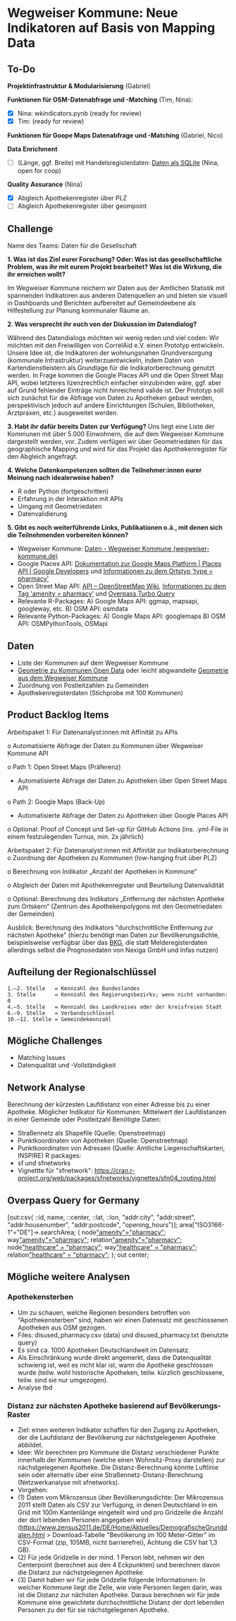 # Wegweiser Kommune: Neue Indikatoren auf Basis von Mapping Data

## To-Do

**Projektinfrastruktur & Modularisierung** (Gabriel)

**Funktionen für OSM-Datenabfrage und -Matching** (Tim, Nina):
- [X] Nina: wkindicators.pynb (ready for review)
- [X] Tim: (ready for review)
      
**Funktionen für Goope Maps Datenabfrage und -Matching** (Gabriel, Nico)

**Data Enrichment** 
- [ ] (Länge, ggf. Breite) mit Handelsregisterdaten: [Daten als SQLite](https://daten.offeneregister.de/openregister.db.gz) (Nina, open for coop)

**Quality Assurance** (Nina)
- [X] Abgleich Apothekenregister über PLZ
- [ ] Abgleich Apothekenregister über geompoint
      
## Challenge
Name des Teams: Daten für die Gesellschaft

**1.	Was ist das Ziel eurer Forschung? Oder: Was ist das gesellschaftliche Problem, was ihr mit eurem Projekt bearbeitet? Was ist die Wirkung, die ihr erreichen wollt?**

Im Wegweiser Kommune reichern wir Daten aus der Amtlichen Statistik mit spannenden Indikatoren aus anderen Datenquellen an und bieten sie visuell in Dashboards und Berichten aufbereitet auf Gemeindeebene als Hilfestellung zur Planung kommunaler Räume an.
 
**2.	Was versprecht ihr euch von der Diskussion im Datendialog?**

Während des Datendialogs möchten wir wenig reden und viel coden: Wir möchten mit den Freiwilligen von CorrelAid e.V. einen Prototyp entwickeln. Unsere Idee ist, die Indikatoren der wohnungsnahen Grundversorgung (kommunale Infrastruktur) weiterzuentwickeln, indem Daten von Kartendienstleistern als Grundlage für die Indikatorberechnung genutzt werden. In Frage kommen die Google Places API und die Open Street Map API, wobei letzteres lizenzrechtlich einfacher einzubinden wäre, ggf. aber auf Grund fehlender Einträge nicht hinreichend valide ist. Der Prototyp soll sich zunächst für die Abfrage von Daten zu Apotheken gebaut werden, perspektivisch jedoch auf andere Einrichtungen (Schulen, Bibliotheken, Arztpraxen, etc.) ausgeweitet werden.  

**3.	Habt ihr dafür bereits Daten zur Verfügung?**
Uns liegt eine Liste der Kommunen mit über 5.000 Einwohnern, die auf dem Wegweiser Kommune dargestellt werden, vor. Zudem verfügen wir über Geometriedaten für das geographische Mapping und wird für das Projekt das Apothekenregister für den Abgleich angefragt.

**4.	Welche Datenkompetenzen sollten die Teilnehmer:innen eurer Meinung nach idealerweise haben?**

-	R oder Python (fortgeschritten)
-	Erfahrung in der Interaktion mit APIs
-	Umgang mit Geometriedaten
-	Datenvalidierung

**5.	Gibt es noch weiterführende Links, Publikationen o.ä., mit denen sich die Teilnehmenden vorbereiten können?**
-	Wegweiser Kommune: [Daten - Wegweiser Kommune (wegweiser-kommune.de)](https://www.wegweiser-kommune.de/daten/wohnungsnahe-grundversorgung-apotheke+gemeinden-und-staedte+2017+tabelle)
-	Google Places API: [Dokumentation zur Google Maps Platform  |  Places API  |  Google Developers](https://developers.google.com/maps/documentation/places/web-service?hl=de) und [Informationen zu dem Ortstyp 'type = pharmacy'](https://developers.google.com/maps/documentation/places/web-service/supported_types?hl=de)
-	Open Street Map API: [API – OpenStreetMap Wiki](https://wiki.openstreetmap.org/wiki/API), [Informationen zu dem Tag 'amenity = pharmacy'](https://wiki.openstreetmap.org/wiki/Tag:amenity%3Dpharmacy) und [Overpass Turbo Query](https://overpass-turbo.eu/s/1uGP)
-	Relevante R-Packages: A) Google Maps API: ggmap, mapsapi, googleway, etc. B) OSM API: osmdata
-	Relevante Python-Packages: A) Google Maps API: googlemaps B) OSM API: OSMPythonTools, OSMapi

## Daten
- Liste der Kommunen auf dem Wegweiser Kommune
- [Geometrie zu Kommunen Open Data](https://opendata-esri-de.opendata.arcgis.com/datasets/esri-de-content::vg250-gemeindegrenzen/about) oder leicht abgwandelte [Geometrie aus dem Wegweiser Kommune ](https://petstore.swagger.io/?url=https://www.wegweiser-kommune.de/openapi#/default/get_rest_map_data__friendlyUrl_)
- Zuordnung von Postleitzahlen zu Gemeinden
- Apothekenregisterdaten (Stichprobe mit 100 Kommunen)

## Product Backlog Items
Arbeitspaket 1: Für Datenanalyst:innen mit Affinität zu APIs

o	Automatisierte Abfrage der Daten zu Kommunen über Wegweiser Kommune API

o	Path 1: Open Street Maps (Präferenz)
 - Automatisierte Abfrage der Daten zu Apotheken über Open Street Maps API
 
o	Path 2: Google Maps (Back-Up)
 - Automatisierte Abfrage der Daten zu Apotheken über Google Places API 
 
o	Optional: Proof of Concept und Set-up für GitHub Actions (ins. .yml-File in einem festzulegenden Turnus, min. 2x jährlich)

Arbeitspaket 2: Für Datenanalyst:innen mit Affinität zur Indikatorberechnung 
o	Zuordnung der Apotheken zu Kommunen (low-hanging fruit über PLZ)

o	Berechnung von Indikator „Anzahl der Apotheken in Kommune“

o	Abgleich der Daten mit Apothekenregister und Beurteilung Datenvalidität

o	Optional: Berechnung des Indikators „Entfernung der nächsten Apotheke zum Ortskern“ (Zentrum des Apothekenpolygons mit den Geometriedaten der Gemeinden)

Ausblick: Berechnung des Indikators "durchschnittliche Entfernung zur nächsten Apotheke" (hierzu benötigt man Daten zur Bevölkerungsdichte, beispielsweise verfügbar über das [BKG](https://mis.bkg.bund.de/trefferanzeige?docuuid=02B4A03F-A187-484E-B6B6-7C0FF1BC7270), die statt Melderegisterdaten allerdings selbst die Prognosedaten von Nexiga GmbH und Infas nutzen)

## Aufteilung der Regionalschlüssel
```
1.–2. Stelle   = Kennzahl des Bundeslandes
3. Stelle      = Kennzahl des Regierungsbezirks; wenn nicht vorhanden: 0
4.–5. Stelle   = Kennzahl des Landkreises oder der kreisfreien Stadt
6.–9. Stelle   = Verbandsschlüssel
10.–12. Stelle = Gemeindekennzahl
```

## Mögliche Challenges
- Matching Issues
- Datenqualität und -Vollständigkeit

## Network Analyse
Berechnung der kürzesten Laufdistanz von einer Adresse bis zu einer Apotheke. Möglicher Indikator für Kommunen: Mittelwert der Laufdistanzen in einer Gemeinde oder Postleitzahl
Benötigte Daten:
- Straßennetz als Shapefile (Quelle: Openstreetmap)
- Punktkoordinaten von Apotheken (Quelle: Openstreetmap)
- Punktkoordinaten von Adressen (Quelle: Amtliche Liegenschaftskarten, INSPIRE)
R packages:
- sf und sfnetworks
- Vignettte für "sfnetwork": https://cran.r-project.org/web/packages/sfnetworks/vignettes/sfn04_routing.html

## Overpass Query for Germany
[out:csv( ::id, name, ::center, ::lat, ::lon, "addr:city", "addr:street", "addr:housenumber", "addr:postcode", "opening_hours")];
area["ISO3166-1"="DE"]->.searchArea;
(
  node["amenity"="pharmacy"](area.searchArea);
  way["amenity"="pharmacy"](area.searchArea);
  relation["amenity"="pharmacy"](area.searchArea);
  node["healthcare" = "pharmacy"](area.searchArea);
  way["healthcare" = "pharmacy"](area.searchArea);
  relation["healthcare" = "pharmacy"](area.searchArea);
);
out center;

## Mögliche weitere Analysen

### Apothekensterben
- Um zu schauen, welche Regionen besonders betroffen von "Apothekensterben" sind, haben wir einen Datensatz mit geschlossenen Apotheken aus OSM gezogen. 
- Files: disused_pharmacy.csv (data) und disused_pharmacy.txt (benutzte query)
- Es sind ca. 1000 Apotheken Deutschlandweit im Datensatz. 
- Als Einschränkung wurde direkt angemerkt, dass die Datenqualität schwierig ist, weil es nicht klar ist, wann die Apotheke geschlossen wurde (teilw. wohl historische Apotheken, teilw. kürzlich geschlossene, teilw. sind sie nur umgezogen). 
- Analyse tbd


### Distanz zur nächsten Apotheke basierend auf Bevölkerungs-Raster
- Ziel: einen weiteren Indikator schaffen für den Zugang zu Apotheken, der die Laufdistanz der Bevölkerung zur nächstgelegenen Apotheke abbildet. 
- Idee: Wir berechnen pro Kommune die Distanz verschiedener Punkte innerhalb der Kommunen (welche einen Wohnsitz-Proxy darstellen) zur nächstgelegenen Apotheke. Die Distanz-Berechnung könnte Luftlinie sein oder alternativ über eine Straßennetz-Distanz-Berechnung (Netzwerkanalyse mit sfnetworks). 
- Vorgehen: 
- (1) Daten vom Mikrozensus über Bevölkerungsdichte: Der Mikrozensus 2011 stellt Daten als CSV zur Verfügung, in denen Deutschland in ein Grid mit 100m Kantenlänge eingeteilt wird und pro Gridzelle die Anzahl der dort lebenden Personen angegeben wird (https://www.zensus2011.de/DE/Home/Aktuelles/DemografischeGrunddaten.html > Download-Tabelle "Bevölkerung im 100 Meter-Gitter" im CSV-Format (zip, 105MB, nicht barrierefrei), Achtung die CSV hat 1,3 GB). 
- (2) Für jede Gridzelle in der mind. 1 Person lebt, nehmen wir den Centerpoint (berechnet aus den 4 Eckpunkten) und berechnen davon die Distanz zur nächstgelegenen Apotheke. 
- (3) Damit haben wir für jede Gridzelle folgende Informationen: In welcher Kommune liegt die Zelle, wie viele Personen liegen darin, was ist die Distanz zur nächsten Apotheke. Daraus berechnen wir für jede Kommune eine gewichtete durchschnittliche Distanz der dort lebenden Personen zu der für sie nächstgelegenen Apotheke.

